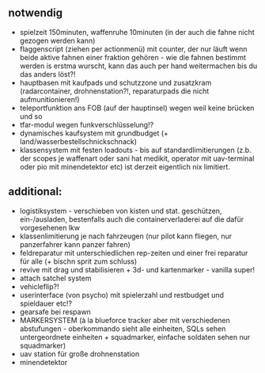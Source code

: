 ## notwendig

- spielzeit 150minuten, waffenruhe 10minuten (in der auch die fahne nicht gezogen werden kann)
- flaggenscript (ziehen per actionmenü) mit counter, der nur läuft wenn beide aktive fahnen einer fraktion gehören - wie die fahnen bestimmt werden is erstma wurscht, kann das auch per hand weitermachen bis du das anders löst?!
- hauptbasen mit kaufpads und schutzzone und zusatzkram (radarcontainer, drohnenstation?!, reparaturpads die nicht aufmunitionieren!)
- teleportfunktion ans FOB (auf der hauptinsel) wegen weil keine brücken und so
- tfar-modul wegen funkverschlüsselung!?
- dynamisches kaufsystem mit grundbudget (+ land/wasserbestellschnickschnack)
- klassensystem mit festen loadouts - bis auf standardlimitierungen (z.b. der scopes je waffenart oder sani hat medikit, operator mit uav-terminal oder pio mit minendetektor etc) ist derzeit eigentlich nix limitiert.

## additional:

- logistiksystem - verschieben von kisten und stat. geschützen, ein-/ausladen, bestenfalls auch die containerverladerei auf die dafür vorgesehenen lkw
- klassenlimitierung je nach fahrzeugen (nur pilot kann fliegen, nur panzerfahrer kann panzer fahren)
- feldreparatur mit unterschiedlichen rep-zeiten und einer frei reparatur für alle (+ bischn sprit zum schluss)
- revive mit drag und stabilisieren + 3d- und kartenmarker - vanilla super!
- attach satchel system
- vehicleflip?!
- userinterface (von psycho) mit spielerzahl und restbudget und spieldauer etc!?
- gearsafe bei respawn
- MARKERSYSTEM (à la blueforce tracker aber mit verschiedenen abstufungen - oberkommando sieht alle einheiten, SQLs sehen untergeordnete einheiten + squadmarker, einfache soldaten sehen nur squadmarker)
- uav station für große drohnenstation
- minendetektor
